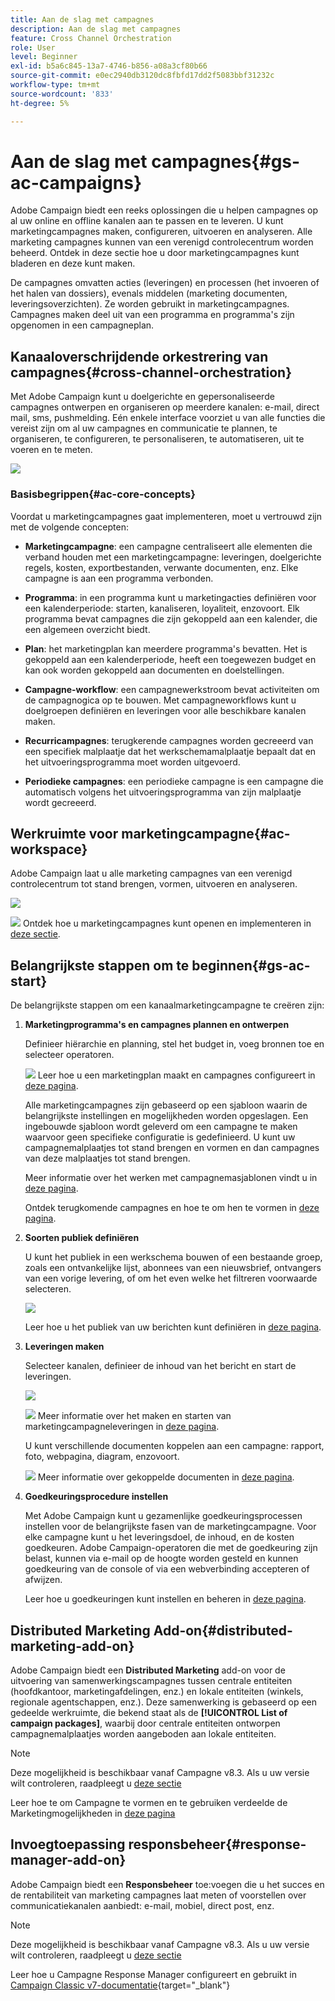 ```yaml
---
title: Aan de slag met campagnes
description: Aan de slag met campagnes
feature: Cross Channel Orchestration
role: User
level: Beginner
exl-id: b5a6c845-13a7-4746-b856-a08a3cf80b66
source-git-commit: e0ec2940db3120dc8fbfd17dd2f5083bbf31232c
workflow-type: tm+mt
source-wordcount: '833'
ht-degree: 5%

---
```


# Aan de slag met campagnes{#gs-ac-campaigns}

Adobe Campaign biedt een reeks oplossingen die u helpen campagnes op al uw online en offline kanalen aan te passen en te leveren. U kunt marketingcampagnes maken, configureren, uitvoeren en analyseren. Alle marketing campagnes kunnen van een verenigd controlecentrum worden beheerd. Ontdek in deze sectie hoe u door marketingcampagnes kunt bladeren en deze kunt maken.

De campagnes omvatten acties (leveringen) en processen (het invoeren of het halen van dossiers), evenals middelen (marketing documenten, leveringsoverzichten). Ze worden gebruikt in marketingcampagnes. Campagnes maken deel uit van een programma en programma&#39;s zijn opgenomen in een campagneplan.

## Kanaaloverschrijdende orkestrering van campagnes{#cross-channel-orchestration}

Met Adobe Campaign kunt u doelgerichte en gepersonaliseerde campagnes ontwerpen en organiseren op meerdere kanalen: e-mail, direct mail, sms, pushmelding. Eén enkele interface voorziet u van alle functies die vereist zijn om al uw campagnes en communicatie te plannen, te organiseren, te configureren, te personaliseren, te automatiseren, uit te voeren en te meten.

![](assets/campaign-tab.png)

### Basisbegrippen{#ac-core-concepts}

Voordat u marketingcampagnes gaat implementeren, moet u vertrouwd zijn met de volgende concepten:

* **Marketingcampagne**: een campagne centraliseert alle elementen die verband houden met een marketingcampagne: leveringen, doelgerichte regels, kosten, exportbestanden, verwante documenten, enz. Elke campagne is aan een programma verbonden.

* **Programma**: in een programma kunt u marketingacties definiëren voor een kalenderperiode: starten, kanaliseren, loyaliteit, enzovoort. Elk programma bevat campagnes die zijn gekoppeld aan een kalender, die een algemeen overzicht biedt.

* **Plan**: het marketingplan kan meerdere programma&#39;s bevatten. Het is gekoppeld aan een kalenderperiode, heeft een toegewezen budget en kan ook worden gekoppeld aan documenten en doelstellingen.

* **Campagne-workflow**: een campagnewerkstroom bevat activiteiten om de campagnogica op te bouwen. Met campagneworkflows kunt u doelgroepen definiëren en leveringen voor alle beschikbare kanalen maken.

* **Recurricampagnes**: terugkerende campagnes worden gecreeerd van een specifiek malplaatje dat het werkschemamalplaatje bepaalt dat en het uitvoeringsprogramma moet worden uitgevoerd.

* **Periodieke campagnes**: een periodieke campagne is een campagne die automatisch volgens het uitvoeringsprogramma van zijn malplaatje wordt gecreeerd.

## Werkruimte voor marketingcampagne{#ac-workspace}

Adobe Campaign laat u alle marketing campagnes van een verenigd controlecentrum tot stand brengen, vormen, uitvoeren en analyseren.

![](assets/calendar.png)

![](../assets/do-not-localize/book.png) Ontdek hoe u marketingcampagnes kunt openen en implementeren in [deze sectie](https://experienceleague.adobe.com/docs/campaign/automation/campaign-orchestration/set-up-campaigns.html).

## Belangrijkste stappen om te beginnen{#gs-ac-start}

De belangrijkste stappen om een kanaalmarketingcampagne te creëren zijn:

1. **Marketingprogramma&#39;s en campagnes plannen en ontwerpen**

   Definieer hiërarchie en planning, stel het budget in, voeg bronnen toe en selecteer operatoren.

   ![](../assets/do-not-localize/book.png) Leer hoe u een marketingplan maakt en campagnes configureert in [deze pagina](https://experienceleague.adobe.com/docs/campaign/automation/campaign-orchestration/marketing-campaign-create.html).

   Alle marketingcampagnes zijn gebaseerd op een sjabloon waarin de belangrijkste instellingen en mogelijkheden worden opgeslagen. Een ingebouwde sjabloon wordt geleverd om een campagne te maken waarvoor geen specifieke configuratie is gedefinieerd. U kunt uw campagnemalplaatjes tot stand brengen en vormen en dan campagnes van deze malplaatjes tot stand brengen.

   Meer informatie over het werken met campagnemasjablonen vindt u in [deze pagina](https://experienceleague.adobe.com/docs/campaign/automation/campaign-orchestration/marketing-campaign-templates.html).

   Ontdek terugkomende campagnes en hoe te om hen te vormen in [deze pagina](https://experienceleague.adobe.com/docs/campaign/automation/campaign-orchestration/recurring-periodic-campaigns.html).

1. **Soorten publiek definiëren**

   U kunt het publiek in een werkschema bouwen of een bestaande groep, zoals een ontvankelijke lijst, abonnees van een nieuwsbrief, ontvangers van een vorige levering, of om het even welke het filtreren voorwaarde selecteren.

   ![](assets/campaign-wf.png)

   Leer hoe u het publiek van uw berichten kunt definiëren in [deze pagina](https://experienceleague.adobe.com/docs/campaign/automation/campaign-orchestration/marketing-campaign-target.html).

1. **Leveringen maken**

   Selecteer kanalen, definieer de inhoud van het bericht en start de leveringen.

   ![](assets/campaign-dashboard.png)

   ![](../assets/do-not-localize/book.png) Meer informatie over het maken en starten van marketingcampagneleveringen in [deze pagina](https://experienceleague.adobe.com/docs/campaign/automation/campaign-orchestration/marketing-campaign-deliveries.html).

   U kunt verschillende documenten koppelen aan een campagne: rapport, foto, webpagina, diagram, enzovoort.

   ![](../assets/do-not-localize/book.png) Meer informatie over gekoppelde documenten in [deze pagina](https://experienceleague.adobe.com/docs/campaign/automation/campaign-orchestration/marketing-campaign-assets.html).

1. **Goedkeuringsprocedure instellen**

   Met Adobe Campaign kunt u gezamenlijke goedkeuringsprocessen instellen voor de belangrijkste fasen van de marketingcampagne. Voor elke campagne kunt u het leveringsdoel, de inhoud, en de kosten goedkeuren. Adobe Campaign-operatoren die met de goedkeuring zijn belast, kunnen via e-mail op de hoogte worden gesteld en kunnen goedkeuring van de console of via een webverbinding accepteren of afwijzen.

   Leer hoe u goedkeuringen kunt instellen en beheren in [deze pagina](https://experienceleague.adobe.com/docs/campaign/automation/campaign-orchestration/marketing-campaign-approval.html#campaign-orchestration).


## Distributed Marketing Add-on{#distributed-marketing-add-on}

Adobe Campaign biedt een **Distributed Marketing** add-on voor de uitvoering van samenwerkingscampagnes tussen centrale entiteiten (hoofdkantoor, marketingafdelingen, enz.) en lokale entiteiten (winkels, regionale agentschappen, enz.). Deze samenwerking is gebaseerd op een gedeelde werkruimte, die bekend staat als de **[!UICONTROL List of campaign packages]**, waarbij door centrale entiteiten ontworpen campagnemalplaatjes worden aangeboden aan lokale entiteiten.

>[!NOTE]
>
>Deze mogelijkheid is beschikbaar vanaf Campagne v8.3. Als u uw versie wilt controleren, raadpleegt u [deze sectie](compatibility-matrix.md#how-to-check-your-campaign-version-and-buildversion)

Leer hoe te om Campagne te vormen en te gebruiken verdeelde de Marketingmogelijkheden in [deze pagina](https://experienceleague.adobe.com/docs/campaign/automation/distributed-marketing/about-distributed-marketing.html)

## Invoegtoepassing responsbeheer{#response-manager-add-on}

Adobe Campaign biedt een **Responsbeheer** toe:voegen die u het succes en de rentabiliteit van marketing campagnes laat meten of voorstellen over communicatiekanalen aanbiedt: e-mail, mobiel, direct post, enz.

>[!NOTE]
>
>Deze mogelijkheid is beschikbaar vanaf Campagne v8.3. Als u uw versie wilt controleren, raadpleegt u [deze sectie](compatibility-matrix.md#how-to-check-your-campaign-version-and-buildversion)

[](../assets/do-not-localize/book.png) Leer hoe u Campagne Response Manager configureert en gebruikt in [Campaign Classic v7-documentatie](https://experienceleague.adobe.com/docs/campaign-classic/using/response-manager/about-response-manager.html){target="_blank"}
